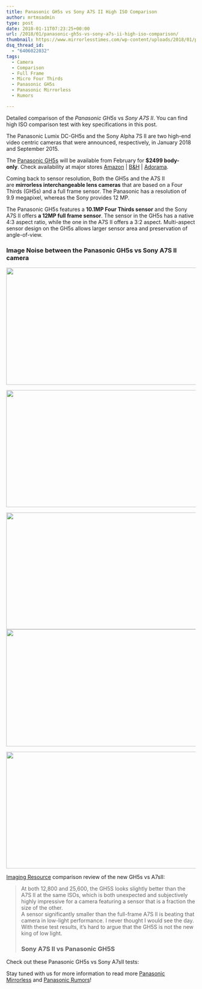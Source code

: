 ```yaml
---
title: Panasonic GH5s vs Sony A7S II High ISO Comparison
author: mrtmsadmin
type: post
date: 2018-01-11T07:23:25+00:00
url: /2018/01/panasonic-gh5s-vs-sony-a7s-ii-high-iso-comparison/
thumbnail: https://www.mirrorlesstimes.com/wp-content/uploads/2018/01/panasonic-gh5s-1.jpg
dsq_thread_id:
  - "6406022032"
tags:
  - Camera
  - Comparison
  - Full Frame
  - Micro Four Thirds
  - Panasonic GH5s
  - Panasonic Mirrorless
  - Rumors

---
```

Detailed comparison of the _Panasonic GH5s_ vs _Sony A7S II_. You can find high ISO comparison test with key specifications in this post.

The Panasonic Lumix DC-GH5s and the Sony Alpha 7S II are two high-end video centric cameras that were announced, respectively, in January 2018 and September 2015.

The <a href="https://www.mirrorlesstimes.com/tag/panasonic-gh5s/" target="_blank" rel="noopener">Panasonic GH5s</a> will be available from February for **$2499 body-only**. Check availability at major stores <a href="https://aax-us-east.amazon-adsystem.com/x/c/QoFQLy1BjxpOOOC3JrhzBWUAAAFg11PduQEAAAFKAbVFvp4/https://assoc-redirect.amazon.com/g/r/https://www.amazon.com/Panasonic-DC-GH5S-Mirrorless-Sensitivity-Multi-Aspect/dp/B078J119BC/ref=as_at?creativeASIN=B078J119BC&linkCode=w61&imprToken=ifHjXilgh.O7rcHRg.WuiQ&slotNum=0&tag=daicamnew-20" target="_blank" rel="noopener" data-amzn-asin="B078J119BC">Amazon</a> | <a href="https://www.bhphotovideo.com/c/product/1382031-REG/panasonic_lumix_dc_gh5s_mirrorless_micro.html/BI/20175/KBID/14249" target="_blank" rel="noopener">B&H</a> | <a href="https://www.adorama.com/ipcdcgh5s.html?kbid=68292" target="_blank" rel="noopener">Adorama</a>.<!--more-->

Coming back to sensor resolution, Both the GH5s and the A7S II are **mirrorless interchangeable lens cameras** that are based on a Four Thirds (GH5s) and a full frame sensor. The Panasonic has a resolution of 9.9 megapixel, whereas the Sony provides 12 MP.

The Panasonic GH5s features a **10.1MP Four Thirds sensor** and the Sony A7S II offers **a 12MP full frame sensor**. The sensor in the GH5s has a native 4:3 aspect ratio, while the one in the A7S II offers a 3:2 aspect. Multi-aspect sensor design on the GH5s allows larger sensor area and preservation of angle-of-view.

### Image Noise between the Panasonic GH5s vs Sony A7S II camera

[<img class="aligncenter size-full wp-image-1609" src="https://i2.wp.com/www.mirrorlesstimes.com/wp-content/uploads/2018/01/panasonic-gh5s-vs-sony-a7s-ii-high-iso-1.jpg?resize=600%2C312&#038;ssl=1" alt="" width="600" height="312" srcset="https://i2.wp.com/www.mirrorlesstimes.com/wp-content/uploads/2018/01/panasonic-gh5s-vs-sony-a7s-ii-high-iso-1.jpg?w=900&ssl=1 900w, https://i2.wp.com/www.mirrorlesstimes.com/wp-content/uploads/2018/01/panasonic-gh5s-vs-sony-a7s-ii-high-iso-1.jpg?resize=470%2C244&ssl=1 470w, https://i2.wp.com/www.mirrorlesstimes.com/wp-content/uploads/2018/01/panasonic-gh5s-vs-sony-a7s-ii-high-iso-1.jpg?resize=768%2C399&ssl=1 768w" sizes="(max-width: 600px) 100vw, 600px" data-recalc-dims="1" />][1]

[<img class="aligncenter size-full wp-image-1610" src="https://i1.wp.com/www.mirrorlesstimes.com/wp-content/uploads/2018/01/panasonic-gh5s-vs-sony-a7s-ii-high-iso-2.jpg?resize=600%2C312&#038;ssl=1" alt="" width="600" height="312" srcset="https://i1.wp.com/www.mirrorlesstimes.com/wp-content/uploads/2018/01/panasonic-gh5s-vs-sony-a7s-ii-high-iso-2.jpg?w=900&ssl=1 900w, https://i1.wp.com/www.mirrorlesstimes.com/wp-content/uploads/2018/01/panasonic-gh5s-vs-sony-a7s-ii-high-iso-2.jpg?resize=470%2C244&ssl=1 470w, https://i1.wp.com/www.mirrorlesstimes.com/wp-content/uploads/2018/01/panasonic-gh5s-vs-sony-a7s-ii-high-iso-2.jpg?resize=768%2C399&ssl=1 768w" sizes="(max-width: 600px) 100vw, 600px" data-recalc-dims="1" />][2]

[<img class="aligncenter size-full wp-image-1612" src="https://i1.wp.com/www.mirrorlesstimes.com/wp-content/uploads/2018/01/panasonic-gh5s-vs-sony-a7s-ii-high-iso-3.jpg?resize=600%2C311&#038;ssl=1" alt="" width="600" height="311" srcset="https://i1.wp.com/www.mirrorlesstimes.com/wp-content/uploads/2018/01/panasonic-gh5s-vs-sony-a7s-ii-high-iso-3.jpg?w=900&ssl=1 900w, https://i1.wp.com/www.mirrorlesstimes.com/wp-content/uploads/2018/01/panasonic-gh5s-vs-sony-a7s-ii-high-iso-3.jpg?resize=470%2C243&ssl=1 470w, https://i1.wp.com/www.mirrorlesstimes.com/wp-content/uploads/2018/01/panasonic-gh5s-vs-sony-a7s-ii-high-iso-3.jpg?resize=768%2C398&ssl=1 768w" sizes="(max-width: 600px) 100vw, 600px" data-recalc-dims="1" />][3]  
[<img class="aligncenter size-full wp-image-1611" src="https://i0.wp.com/www.mirrorlesstimes.com/wp-content/uploads/2018/01/panasonic-gh5s-vs-sony-a7s-ii-high-iso-4.jpg?resize=600%2C312&#038;ssl=1" alt="" width="600" height="312" srcset="https://i0.wp.com/www.mirrorlesstimes.com/wp-content/uploads/2018/01/panasonic-gh5s-vs-sony-a7s-ii-high-iso-4.jpg?w=900&ssl=1 900w, https://i0.wp.com/www.mirrorlesstimes.com/wp-content/uploads/2018/01/panasonic-gh5s-vs-sony-a7s-ii-high-iso-4.jpg?resize=470%2C244&ssl=1 470w, https://i0.wp.com/www.mirrorlesstimes.com/wp-content/uploads/2018/01/panasonic-gh5s-vs-sony-a7s-ii-high-iso-4.jpg?resize=768%2C399&ssl=1 768w" sizes="(max-width: 600px) 100vw, 600px" data-recalc-dims="1" />][4]

[<img class="aligncenter size-full wp-image-1613" src="https://i0.wp.com/www.mirrorlesstimes.com/wp-content/uploads/2018/01/panasonic-gh5s-vs-sony-a7s-ii-high-iso-5.jpg?resize=600%2C311&#038;ssl=1" alt="" width="600" height="311" srcset="https://i0.wp.com/www.mirrorlesstimes.com/wp-content/uploads/2018/01/panasonic-gh5s-vs-sony-a7s-ii-high-iso-5.jpg?w=900&ssl=1 900w, https://i0.wp.com/www.mirrorlesstimes.com/wp-content/uploads/2018/01/panasonic-gh5s-vs-sony-a7s-ii-high-iso-5.jpg?resize=470%2C244&ssl=1 470w, https://i0.wp.com/www.mirrorlesstimes.com/wp-content/uploads/2018/01/panasonic-gh5s-vs-sony-a7s-ii-high-iso-5.jpg?resize=768%2C399&ssl=1 768w" sizes="(max-width: 600px) 100vw, 600px" data-recalc-dims="1" />][5]

<a href="http://www.imaging-resource.com/PRODS/panasonic-gh5s/panasonic-gh5sA.HTM#shooting1" target="_blank" rel="nofollow external noopener noreferrer" data-wpel-link="external">Imaging Resource</a> comparison review of the new GH5s vs A7sII:

> At both 12,800 and 25,600, the GH5S looks slightly better than the A7S II at the same ISOs, which is both unexpected and subjectively highly impressive for a camera featuring a sensor that is a fraction the size of the other.  
> A sensor significantly smaller than the full-frame A7S II is beating that camera in low-light performance. I never thought I would see the day. With these test results, it’s hard to argue that the GH5S is not the new king of low light.
> 
> ### Sony A7S II vs Panasonic GH5S

Check out these Panasonic GH5s vs Sony A7sII tests:





Stay tuned with us for more information to read more <a href="https://www.mirrorlesstimes.com/tag/panasonic-mirrorless" target="_blank" rel="noopener">Panasonic Mirrorless</a> and <a href="https://www.dailycameranews.com/tag/panasonic-rumors/" target="_blank" rel="noopener">Panasonic Rumors</a>!

 [1]: https://i2.wp.com/www.mirrorlesstimes.com/wp-content/uploads/2018/01/panasonic-gh5s-vs-sony-a7s-ii-high-iso-1.jpg?ssl=1
 [2]: https://i1.wp.com/www.mirrorlesstimes.com/wp-content/uploads/2018/01/panasonic-gh5s-vs-sony-a7s-ii-high-iso-2.jpg?ssl=1
 [3]: https://i1.wp.com/www.mirrorlesstimes.com/wp-content/uploads/2018/01/panasonic-gh5s-vs-sony-a7s-ii-high-iso-3.jpg?ssl=1
 [4]: https://i0.wp.com/www.mirrorlesstimes.com/wp-content/uploads/2018/01/panasonic-gh5s-vs-sony-a7s-ii-high-iso-4.jpg?ssl=1
 [5]: https://i0.wp.com/www.mirrorlesstimes.com/wp-content/uploads/2018/01/panasonic-gh5s-vs-sony-a7s-ii-high-iso-5.jpg?ssl=1